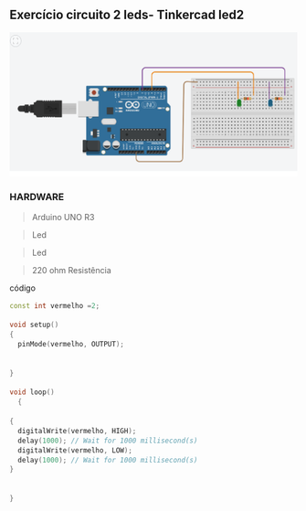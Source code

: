 


## Exercício circuito 2 leds- Tinkercad led2


 ![led2](img/led2.png)









### HARDWARE
> Arduino UNO R3

> Led


> Led

> 220 ohm  Resistência












código
```cpp
const int vermelho =2;

void setup()
{
  pinMode(vermelho, OUTPUT);
  
 
}

void loop()
  {
  
{
  digitalWrite(vermelho, HIGH);
  delay(1000); // Wait for 1000 millisecond(s)
  digitalWrite(vermelho, LOW);
  delay(1000); // Wait for 1000 millisecond(s)
}

    
}

